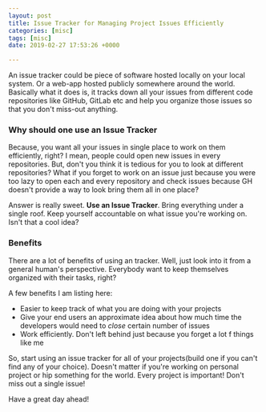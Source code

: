 ```yaml
---
layout: post
title: Issue Tracker for Managing Project Issues Efficiently
categories: [misc]
tags: [misc]
date: 2019-02-27 17:53:26 +0000

---
```

An issue tracker could be piece of software hosted locally on your local system. Or a web-app hosted publicly somewhere around the world. Basically what it does is, it tracks down all your issues from different code repositories like GitHub, GitLab etc and help you organize those issues so that you don't miss-out anything.

### Why should one use an Issue Tracker

Because, you want all your issues in single place to work on them efficiently, right? I mean, people could open new issues in every repositories. But, don't you think it is tedious for you to look at different repositories? What if you forget to work on an issue just because you were too lazy to open each and every repository and check issues because GH doesn't provide a way to look bring them all in one place?

Answer is really sweet. **Use an Issue Tracker**. Bring everything under a single roof. Keep yourself accountable on what issue you're working on. Isn't that a cool idea?

### Benefits

There are a lot of benefits of using an tracker. Well, just look into it from a general human's perspective. Everybody want to keep themselves organized with their tasks, right?

A few benefits I am listing here:

* Easier to keep track of what you are doing with your projects
* Give your end users an approximate idea about how much time the developers would need to _close_ certain number of issues
* Work efficiently. Don't left behind just because you forget a lot f things like me

So, start using an issue tracker for all of your projects(build one if you can't find any of your choice). Doesn't matter if you're working on personal project or hip something for the world. Every project is important! Don't miss out a single issue!

Have a great day ahead!